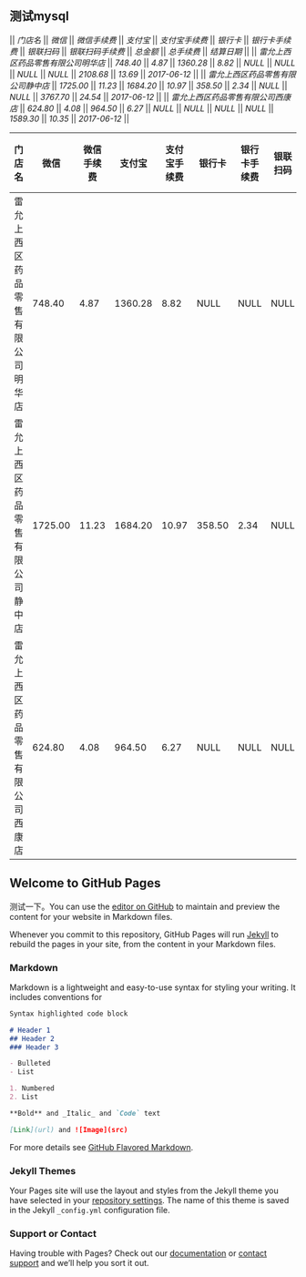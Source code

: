 ## 测试mysql
|| *门店名* || *微信* || *微信手续费* || *支付宝* || *支付宝手续费* || *银行卡* || *银行卡手续费* || *银联扫码* || *银联扫码手续费* || *总金额* || *总手续费* || *结算日期* ||
|| *雷允上西区药品零售有限公司明华店* || *748.40* || *4.87* || *1360.28* || *8.82* || _NULL_ || _NULL_ || _NULL_ || _NULL_ || *2108.68* || *13.69* || *2017-06-12* ||
|| *雷允上西区药品零售有限公司静中店* || *1725.00* || *11.23* || *1684.20* || *10.97* || *358.50* || *2.34* || _NULL_ || _NULL_ || *3767.70* || *24.54* || *2017-06-12* ||
|| *雷允上西区药品零售有限公司西康店* || *624.80* || *4.08* || *964.50* || *6.27* || _NULL_ || _NULL_ || _NULL_ || _NULL_ || *1589.30* || *10.35* || *2017-06-12* ||



门店名                                        | 微信  | 微信手续费 | 支付宝 | 支付宝手续费 | 银行卡 | 银行卡手续费 | 银联扫码 | 银联扫码手续费 | 总金额 | 总手续费 | 结算日期 |
-------------------------------------------------|---------|-----------------|-----------|--------------------|-----------|--------------------|--------------|-----------------------|-----------|--------------|--------------|
雷允上西区药品零售有限公司明华店 | 748.40  | 4.87            | 1360.28   | 8.82               | NULL      | NULL               | NULL         | NULL                  | 2108.68   | 13.69        | 2017-06-12   |
雷允上西区药品零售有限公司静中店 | 1725.00 | 11.23           | 1684.20   | 10.97              | 358.50    | 2.34               | NULL         | NULL                  | 3767.70   | 24.54        | 2017-06-12   |
雷允上西区药品零售有限公司西康店 | 624.80  | 4.08            | 964.50    | 6.27               | NULL      | NULL               | NULL         | NULL                  | 1589.30   | 10.35        | 2017-06-12   |

## Welcome to GitHub Pages

测试一下。You can use the [editor on GitHub](https://github.com/andyfishchina/andyfishchina.github.io/edit/master/README.md) to maintain and preview the content for your website in Markdown files.

Whenever you commit to this repository, GitHub Pages will run [Jekyll](https://jekyllrb.com/) to rebuild the pages in your site, from the content in your Markdown files.

### Markdown

Markdown is a lightweight and easy-to-use syntax for styling your writing. It includes conventions for

```markdown
Syntax highlighted code block

# Header 1
## Header 2
### Header 3

- Bulleted
- List

1. Numbered
2. List

**Bold** and _Italic_ and `Code` text

[Link](url) and ![Image](src)
```

For more details see [GitHub Flavored Markdown](https://guides.github.com/features/mastering-markdown/).

### Jekyll Themes

Your Pages site will use the layout and styles from the Jekyll theme you have selected in your [repository settings](https://github.com/andyfishchina/andyfishchina.github.io/settings). The name of this theme is saved in the Jekyll `_config.yml` configuration file.

### Support or Contact

Having trouble with Pages? Check out our [documentation](https://help.github.com/categories/github-pages-basics/) or [contact support](https://github.com/contact) and we’ll help you sort it out.
